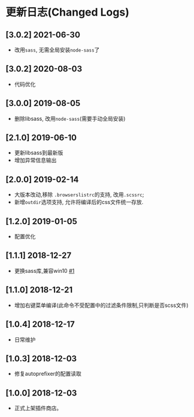 # 更新日志(Changed Logs)

## [3.0.2] 2021-06-30
- 改用`sass`, 无需全局安装`node-sass`了

## [3.0.2] 2020-08-03
- 代码优化

## [3.0.0] 2019-08-05
- 删除libsass, 改用`node-sass`(需要手动全局安装)


## [2.1.0] 2019-06-10
- 更新libsass到最新版
- 增加异常信息输出


## [2.0.0] 2019-02-14
- 大版本改动,移除 `.browserslistrc`的支持, 改用`.scssrc`;
- 新增`outdir`选项支持, 允许将编译后的css文件统一存放.


## [1.2.0] 2019-01-05
- 配置优化


## [1.1.1] 2018-12-27
- 更换sass库,兼容win10 [#1](https://github.com/yutent/scss-to-css/issues/1)


## [1.1.0] 2018-12-21
- 增加右键菜单编译(此命令不受配置中的过滤条件限制,只判断是否scss文件)


## [1.0.4] 2018-12-17
- 日常维护


## [1.0.3] 2018-12-03
- 修复autoprefixer的配置读取


## [1.0.0] 2018-12-03
- 正式上架插件商店。